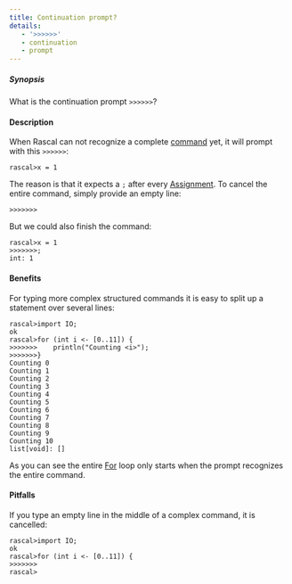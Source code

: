 ```yaml
---
title: Continuation prompt?
details:
   - '>>>>>>'
   - continuation
   - prompt
---
```


##### Synopsis

What is the continuation prompt `>>>>>>`?

#### Description

When Rascal can not recognize a complete [command](../../../RascalShell/Commands/index.md) yet, it will 
prompt with this `>>>>>>`:


```rascal-shell 
rascal>x = 1
```

The reason is that it expects a `;` after every [Assignment](../../../Rascal/Statements/Assignment/index.md).
To cancel the entire command, simply provide an empty line:


```rascal-shell ,continue
>>>>>>>
```

But we could also finish the command:


```rascal-shell 
rascal>x = 1
>>>>>>>;
int: 1
```

#### Benefits

For typing more complex structured commands it is easy to split up a statement over several lines:


```rascal-shell 
rascal>import IO;
ok
rascal>for (int i <- [0..11]) {
>>>>>>>    println("Counting <i>");
>>>>>>>}
Counting 0
Counting 1
Counting 2
Counting 3
Counting 4
Counting 5
Counting 6
Counting 7
Counting 8
Counting 9
Counting 10
list[void]: []
```

As you can see the entire [For](../../../Rascal/Statements/For/index.md) loop only starts when the prompt recognizes the entire command.

#### Pitfalls

If you type an empty line in the middle of a complex command, it is cancelled:


```rascal-shell 
rascal>import IO;
ok
rascal>for (int i <- [0..11]) {
>>>>>>>
rascal>
```




